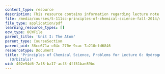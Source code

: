 ```yaml
---
content_type: resource
description: This resource contains information regarding lecture note 6 problems.
file: /media/courses/5-111sc-principles-of-chemical-science-fall-2014/402e94d67af8ba17acf34ff51bae89bc_MIT5_111F14_Lec06Prob.pdf
file_type: application/pdf
learning_resource_types: []
ocw_type: OCWFile
parent_title: 'Unit I: The Atom'
parent_type: CourseSection
parent_uid: 36cc671a-c04c-270e-9cac-7a210efd6846
resourcetype: Document
title: 'Principles of Chemical Science, Problems for Lecture 6: Hydrogen Atom Wavefunctions
  (Orbitals)'
uid: 402e94d6-7af8-ba17-acf3-4ff51bae89bc
---
```

